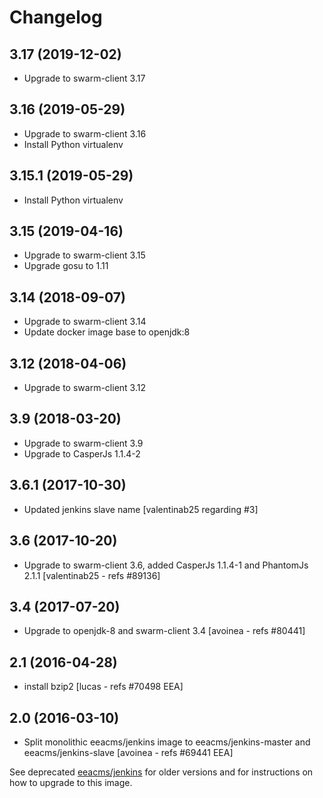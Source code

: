 # Changelog


## 3.17 (2019-12-02)

- Upgrade to swarm-client 3.17

## 3.16 (2019-05-29)

- Upgrade to swarm-client 3.16
- Install Python virtualenv

## 3.15.1 (2019-05-29)

- Install Python virtualenv

## 3.15 (2019-04-16)

- Upgrade to swarm-client 3.15
- Upgrade gosu to 1.11

## 3.14 (2018-09-07)

- Upgrade to swarm-client 3.14
- Update docker image base to openjdk:8


## 3.12 (2018-04-06)

- Upgrade to swarm-client 3.12


## 3.9 (2018-03-20)

- Upgrade to swarm-client 3.9
- Upgrade to  CasperJs 1.1.4-2

## 3.6.1 (2017-10-30)

- Updated jenkins slave name
  [valentinab25 regarding #3]

## 3.6 (2017-10-20)

- Upgrade to swarm-client 3.6, added CasperJs 1.1.4-1 and PhantomJs 2.1.1
  [valentinab25 - refs #89136]

## 3.4 (2017-07-20)

- Upgrade to openjdk-8 and swarm-client 3.4
  [avoinea - refs #80441]

## 2.1 (2016-04-28)

- install bzip2
  [lucas - refs #70498 EEA]

## 2.0 (2016-03-10)

- Split monolithic eeacms/jenkins image to eeacms/jenkins-master and eeacms/jenkins-slave
  [avoinea - refs #69441 EEA]

See deprecated [eeacms/jenkins](https://hub.docker.com/r/eeacms/jenkins) for older versions and for instructions on how to upgrade to this image.
